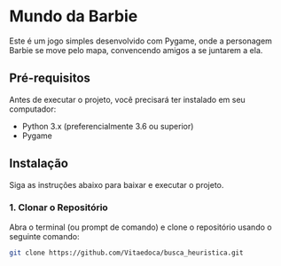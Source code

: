 # Mundo da Barbie

Este é um jogo simples desenvolvido com Pygame, onde a personagem Barbie se move pelo mapa, convencendo amigos a se juntarem a ela.

## Pré-requisitos

Antes de executar o projeto, você precisará ter instalado em seu computador:

- Python 3.x (preferencialmente 3.6 ou superior)
- Pygame

## Instalação

Siga as instruções abaixo para baixar e executar o projeto.

### 1. Clonar o Repositório

Abra o terminal (ou prompt de comando) e clone o repositório usando o seguinte comando:

```bash
git clone https://github.com/Vitaedoca/busca_heuristica.git
